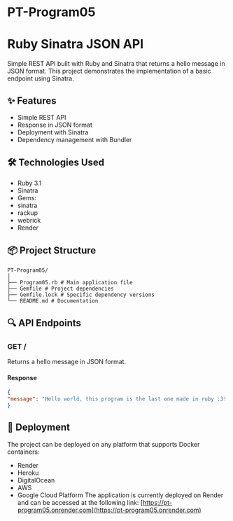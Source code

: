 # PT-Program05

# Ruby Sinatra JSON API

Simple REST API built with Ruby and Sinatra that returns a hello message in JSON format. This project demonstrates the implementation of a basic endpoint using Sinatra.

## ✨ Features

- Simple REST API
- Response in JSON format
- Deployment with Sinatra
- Dependency management with Bundler

## 🛠️ Technologies Used

- Ruby 3.1
- Sinatra
- Gems:
- sinatra
- rackup
- webrick
- Render

## 📦 Project Structure

```
PT-Program05/
│
├── Program05.rb # Main application file
├── Gemfile # Project dependencies
├── Gemfile.lock # Specific dependency versions
└── README.md # Documentation
```

## 🔍 API Endpoints

### GET /
Returns a hello message in JSON format.

#### Response
```json
{
"message": "Hello world, this program is the last one made in ruby ​​:3!!!"
}
```

## 🚀 Deployment

The project can be deployed on any platform that supports Docker containers:
- Render
- Heroku
- DigitalOcean
- AWS
- Google Cloud Platform
The application is currently deployed on Render and can be accessed at the following link:
[https://pt-program05.onrender.com](https://pt-program05.onrender.com)
